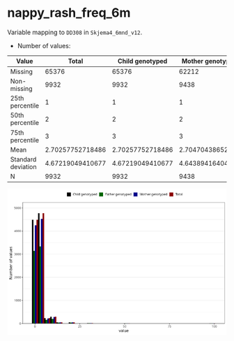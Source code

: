 # nappy_rash_freq_6m
Variable mapping to `DD308` in `Skjema4_6mnd_v12`.
- Number of values:

| Value | Total | Child genotyped | Mother genotyped | Father genotyped |
| ----- | ----- | --------------- | ---------------- | ---------------- |
| Missing | 65376 | 65376 | 62212 | 43149 |
| Non-missing | 9932 | 9932 | 9438 | 6935 |
| 25th percentile | 1 | 1 | 1 | 1 |
| 50th percentile | 2 | 2 | 2 | 2 |
| 75th percentile | 3 | 3 | 3 | 3 |
| Mean | 2.70257752718486 | 2.70257752718486 | 2.70470438652257 | 2.65090122566691 |
| Standard deviation | 4.67219049410677 | 4.67219049410677 | 4.64389416404025 | 4.3100193147715 |
| N | 9932 | 9932 | 9438 | 6935 |



![](nappy_rash_freq_6m_n.png)



